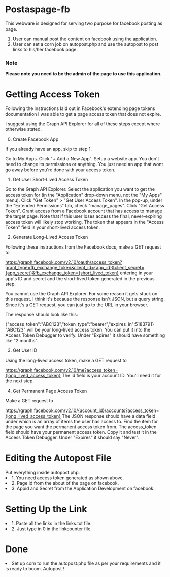 # Postaspage-fb
<p>This webware is designed for serving two purpose for facebook posting as page.
<ol>
<li> User can manual post the content on facebook using the application.</li>
<li> User can set a corn job on autopost.php and use the autopost to post links to his/her facebook page.</li>
</ol>
</p>

<h3>Note</h3>
<p>
<b> Please note you need to be the admin of the page to use this application.</b>
</p>

<h1> Getting Access Token </h1>
Following the instructions laid out in Facebook's extending page tokens documentation I was able to get a page access token that does not expire.

I suggest using the Graph API Explorer for all of these steps except where otherwise stated.

0. Create Facebook App

If you already have an app, skip to step 1.

Go to My Apps.
Click "+ Add a New App".
Setup a website app.
You don't need to change its permissions or anything. You just need an app that wont go away before you're done with your access token.

1. Get User Short-Lived Access Token

Go to the Graph API Explorer.
Select the application you want to get the access token for (in the "Application" drop-down menu, not the "My Apps" menu).
Click "Get Token" > "Get User Access Token".
In the pop-up, under the "Extended Permissions" tab, check "manage_pages".
Click "Get Access Token".
Grant access from a Facebook account that has access to manage the target page. Note that if this user loses access the final, never-expiring access token will likely stop working.
The token that appears in the "Access Token" field is your short-lived access token.

2. Generate Long-Lived Access Token

Following these instructions from the Facebook docs, make a GET request to

https://graph.facebook.com/v2.10/oauth/access_token?grant_type=fb_exchange_token&client_id={app_id}&client_secret={app_secret}&fb_exchange_token={short_lived_token}
entering in your app's ID and secret and the short-lived token generated in the previous step.

You cannot use the Graph API Explorer. For some reason it gets stuck on this request. I think it's because the response isn't JSON, but a query string. Since it's a GET request, you can just go to the URL in your browser.

The response should look like this:

{"access_token":"ABC123","token_type":"bearer","expires_in":5183791}
"ABC123" will be your long-lived access token. You can put it into the Access Token Debugger to verify. Under "Expires" it should have something like "2 months".

3. Get User ID

Using the long-lived access token, make a GET request to

https://graph.facebook.com/v2.10/me?access_token={long_lived_access_token}
The id field is your account ID. You'll need it for the next step.

4. Get Permanent Page Access Token

Make a GET request to

https://graph.facebook.com/v2.10/{account_id}/accounts?access_token={long_lived_access_token}
The JSON response should have a data field under which is an array of items the user has access to. Find the item for the page you want the permanent access token from. The access_token field should have your permanent access token. Copy it and test it in the Access Token Debugger. Under "Expires" it should say "Never".




<h1> Editing the Autopost File </h1>
Put everything inside autopost.php.
<li>1. You need access token generated as shown above.</li>
<li>2. Page id from the about of the page on facebook.</li>
<li>3. Appid and Secret from the Application Development on facebook.</li>

<h1> Setting Up the Link </h1>
<li>1. Paste all the links in the links.txt file.</li>
<li>2. Just type in 0 in the linkcounter file.</li>

<h1> Done</h1>
<li> Set up corn to run the autopost.php file as per your requirements and it is ready to boom. Autopost ! </li>


